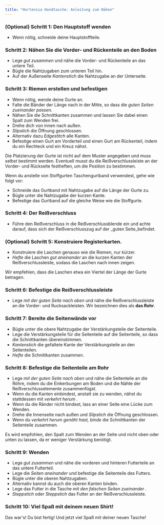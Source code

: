 ```yaml
---
title: "Hortensia Handtasche: Anleitung zum Nähen"
---
```


### (Optional) Schritt 1: Den Hauptstoff wenden

- Wenn nötig, schneide deine Hauptstoffteile.

### Schritt 2: Nähen Sie die Vorder- und Rückenteile an den Boden

- Lege _gut zusammen_ und nähe die Vorder- und Rückenteile an das untere Teil.
- Bügle die Nahtzugaben zum unteren Teil hin.
- Auf der Außenseite _Kantenstich_ die Nahtzugabe an der Unterseite.

### Schritt 3: Riemen erstellen und befestigen

- Wenn nötig, wende deine Gurte an.
- Falte die Bänder der Länge nach in der Mitte, so dass die _guten Seiten zueinander passen_.
- Nähen Sie die Schnittkanten zusammen und lassen Sie dabei einen Spalt zum Wenden frei.
- Drehe dich von innen nach außen.
- _Slipstich_ die Öffnung geschlossen.
- Alternativ dazu _Edgestitch_ alle Kanten.
- Befestige einen Gurt am Vorderteil und einen Gurt am Rückenteil, indem du ein Rechteck und ein Kreuz nähst.

<Warning>

Die Platzierung der Gurte ist nicht auf dem Muster angegeben und muss selbst bestimmt werden. Eventuell musst du die Reißverschlussleiste an der Vorder- und Rückseite festheften, um die Position zu bestimmen.

</Warning>

<Note>

Wenn du anstelle von Stoffgurten Taschengurtband verwendest, gehe wie folgt vor:

- Schneide das Gurtband mit Nahtzugabe auf die Länge der Gurte zu.
- Bügle unter die Nahtzugabe der kurzen Kante.
- Befestige das Gurtband auf die gleiche Weise wie die Stoffgurte.

</Note>

### Schritt 4: Der Reißverschluss

- Führe den Reißverschluss in die Reißverschlussblende ein und achte darauf, dass sich der Reißverschlusszug auf der _guten Seite_befindet.

### (Optional) Schritt 5: Konstruiere Registerkarten.

- Konstruiere die Laschen genauso wie die Riemen, nur kürzer.
- _Hefte_ die Laschen _gut aneinander_ an die kurzen Kanten der Reißverschlussleiste, sodass die Laschen nach innen zeigen.

<Tip>

Wir empfehlen, dass die Laschen etwa ein Viertel der Länge der Gurte betragen.

</Tip>

### Schritt 6: Befestige die Reißverschlussleiste

- Lege _mit der guten Seite nach oben_ und nähe die Reißverschlussleiste an die Vorder- und Rucksackleisten. Wir bezeichnen dies als **das Rohr**.

### Schritt 7: Bereite die Seitenwände vor

- Bügle unter die obere Nahtzugabe der Verstärkungsteile der Seitenteile.
- Lege die Verstärkungsteile für die Seitenteile auf die Seitenteile, so dass die Schnittkanten übereinstimmen.
- _Kantenstich_ die gefaltete Kante der Verstärkungsteile an den Seitenteilen.
- _Hefte_ die Schnittkanten zusammen.

### Schritt 8: Befestige die Seitenteile am Rohr

- Lege _mit der guten Seite nach oben_ und nähe die Seitenteile an die Röhre, indem du die Einkerbungen am Boden und die Nähte der Reißverschlusselemente zusammenfügst.
- Wenn du die Kanten einbindest, anstatt sie zu wenden, nähst du stattdessen mit _verkehrt herum_ .
- Wenn du die Ränder nicht bindest, lass an einer Seite eine Lücke zum Wenden.
- Drehe die Innenseite nach außen und _Slipstich_ die Öffnung geschlossen.
- Wenn du _verkehrt herum genäht hast, binde_ die Schnittkanten der Seitenteile zusammen.

<Note>

Es wird empfohlen, den Spalt zum Wenden an der Seite und nicht oben oder unten zu lassen, da er weniger Verstärkung benötigt.

</Note>

### Schritt 9: Wenden

- Lege _gut zusammen_ und nähe die vorderen und hinteren Futterteile an das untere Futterteil.
- Lege die _Seiten aneinander_ und befestige die Seitenteile des Futters.
- Bügle unter die oberen Nahtzugaben.
- Alternativ kannst du auch die oberen Kanten binden.
- Lege das Futter in die Tasche _mit den falschen Seiten zueinander_ .
- _Steppstich_ oder _Steppstich_ das Futter an der Reißverschlussleiste.

### Schritt 10: Viel Spaß mit deinem neuen Shirt!

Das war's! Du bist fertig! Und jetzt viel Spaß mit deiner neuen Tasche!
